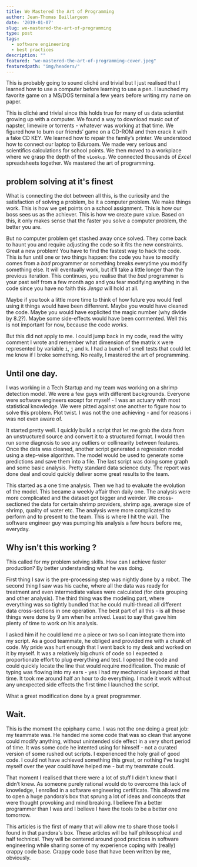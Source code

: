 ```yaml
---
title: We Mastered the Art of Programming
author: Jean-Thomas Baillargeon
date: '2019-01-07'
slug: we-mastered-the-art-of-programming
type: post
tags:
  - software engineering
  - best practices
description: ""
featured: "we-mastered-the-art-of-programming-cover.jpeg"
featuredpath: "img/headers/"
---
```


This is probably going to sound cliché and trivial but I just realised that I learned how to use a computer before learning to use a pen. I launched my favorite game on a MS/DOS terminal a few years before writing my name on paper.   
  
This is cliché and trivial since this holds true for many of us data scientist growing up with a computer. We found a way to download music out of napster, limewire or torrents - whatever was working at that time. We figured how to burn our friends’ game on a CD-ROM and then crack it with a fake CD KEY. We learned how to repair the family’s printer. We understood how to connect our laptop to Eduroam. We made very serious and scientifics calculations for school points. We then moved to a workplace where we grasp the depth of the `vLookup`. We connected thousands of *Excel* spreadsheets together. We mastered the art of programming.  
  
## problem solving at it's finest

What is connecting the dot between all this, is the curiosity and the satisfaction of solving a problem, be it a computer problem. We make things work. This is how we get points on a school assignment.  This is how our boss sees us as the achiever. This is how we create pure value. Based on this, it only makes sense that the faster you solve a computer problem, the better you are.  

But no computer problem get stashed away once solved. They come back to haunt you and require adjusting the code so it fits the new constraints. Great a new problem! You have to find the fastest way to hack the code. This is fun until one or two things happen: the code you have to modify comes from a *bad* programmer or something breaks everytime you modify something else. It will eventually work, but it’ll take a little longer than the previous iteration. This continues, you realise that the *bad* programmer is your past self from a few month ago and you fear modifying anything in the code since you have no faith this *Jenga* will hold at all.  

Maybe if you took a little more time to think of how future you would feel using it things would have been diffenrent. Maybe you would have cleaned the code. Maybe you would have explicited the magic number (why divide by 8.2?). Maybe some side-effects would have been commented. Well this is not important for now, because the code *works*. 
  
But this did not apply to me. I could jump back in my code, read the witty comment I wrote and remember what dimension of the matrix `X` were represented by variable `i`, `j` and `k`. I had a bunch of smell tests that could let me know if I broke something. No really, I mastered the art of programming.  

## Until one day.  

I was working in a Tech Startup and my team was working on a shrimp detection model. We were a few guys with different backgrounds. Everyone were software engineers except for myself - I was an actuary with most statistical knowledge. We were pitted against one another to figure how to solve this problem. Plot twist. I was not the one achieving - and for reasons i was not even aware of.
  
It started pretty well. I quickly build a script that let me grab the data from an unstructured source and convert it to a structured format. I would then run some diagnosis to see any outliers or collinearity between features. Once the data was cleaned, another script generated a regression model using a step-wise algorithm.  The model would be used to generate some predictions and save them into a file. The last script was doing some graph and some basic analysis. Pretty standard data science duty. The report was done deal and could quickly deliver some great results to the team.
  
This started as a one time analysis. Then we had to evaluate the evolution of the model. This became a weekly affair then daily one. The analysis were more complicated and the dataset got bigger and weirder. We cross-sectioned the data for certain shrimp providers, shrimp age, average size of shrimp, quality of water etc.  The analysis were more complicated to perform and to present to the team. This is where I hit the wall. The software engineer guy was pumping his analysis a few hours before me, everyday. 

## Why isn't this working ?

This called for my problem solving skills. How can I achieve faster production? By better understanding what he was doing.  
  
First thing I saw is the pre-processing step was nightly done by a robot. The second thing I saw was his cache, where all the data was ready for treatment and even intermediate values were calculated (for data grouping and other analysis). The third thing was the modeling part, where everything was so tightly bundled that he could multi-thread all different data cross-sections in one operation. The best part of all this - is all those things were done by 9 am when he arrived. Least to say that gave him plenty of time to work on his analysis.  

I asked him if he could lend me a piece or two so I can integrate them into my script. As a good teammate, he obliged and provided me with a chunk of code. My pride was hurt enough that I went back to my desk and worked on it by myself. It was a relatively big chunk of code so I expected a proportionate effort to plug everything and test. I opened the code and could quickly locate the line that would require modification. The music of typing was flowing into my ears - yes I had my mechanical keyboard at that time. It took me around half an hour to do everything. I made it work without any unexpected side effects the first time I launched the script.  

What a great modification done by a great programmer.  

## Wait.  
  
This is the moment the epiphany came. I was not the one doing a great job: my teammate was. He handed me some code that was so clean that anyone could modify anything, without unintended side effect in a very short period of time. It was some code he intented using for himself - not a curated version of some rushed out scripts. I experienced the holy grail of good code. I could not have achieved something this great, or nothing I’ve taught myself over the year could have helped me - but my teammate could.  

That moment I realised that there were a lot of stuff I didn’t knew that I didn’t knew. As someone purely rational would do to overcome this lack of knowledge, I enrolled in a software engineering certificate. This allowed me to open a huge pandora’s box that sprung a lot of ideas and concepts that were thought provoking and mind breaking. I believe I’m a better programmer than I was and I believe I have the tools to be a better one tomorrow. 

This articles is the first of many that will allow me to share those tools I found in that pandora's box.  These articles will be half philosophical and half technical. They will be centered around good practices in software engineering while sharing some of my experience coping with (really) crappy code base. Crappy code base that have been written by me, obviously.  